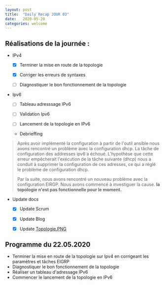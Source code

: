 ```yaml
---
layout: post
title:  "Daily Recap JOUR 03"
date:   2020-05-20
categories: welcome
---
```



## Réalisations de la journée :

 - IPv4 
   - [x] Terminer la mise en route de la topologie 
   - [x] Corriger les erreurs de syntaxes
   - [ ] Diagnostiquer le bon fonctionnement de la topologie


- Ipv6 
  - [ ] Tableau adresssage IPv6
  - [ ] Validation Ipv6
  - [ ] Lancement de la topologie en IPv6
 
 
 
  - Debrieffing
  
> Après avoir implémenté la configuration à partir de l'outil ansible nous avons rencontré un problème avec la configuration dhcp.
> La tâche de configuration des addresses ipv6 a échoué. L'hypothèse que cette erreur empêcherait l'exécution de la  tâche suivante (dhcp) nous a conduit à supprimer la configuration de ces adresses, ce qui a réglé le problème de configuration dhcp. 
> 
> Par la suite, nous avons rencontré un nouveau problème avec la configuration EIRGP.
> Nous avons commencé à investiguer la cause.
> **la topologie n'est pas fonctionnelle pour le moment.**


 - Update docs
   - [x] Update Scrum
   - [x] Update Blog
   - [x] Update [Topologie.PNG](https://github.com/reseau-2020/projet-three/blob/master/Topologie.PNG)
    
    
## Programme du 22.05.2020
  
 - Terminer la mise en route de la topologie sur Ipv4 en corrigeant les paramètres et tâches EIGRP
 - Diagnostiquer le bon fonctionnement de la topologie
 - Réaliser un tableau d'adressage IPv6
 - Commencer le lancement de la topologie en IPv6
 
  
